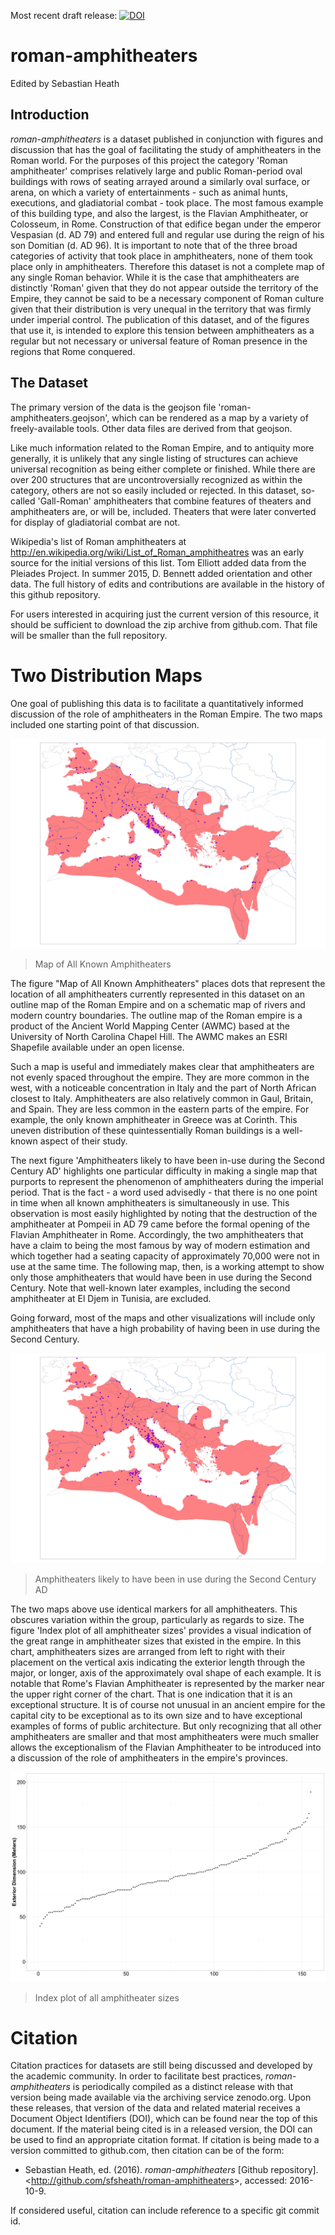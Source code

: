 Most recent draft release: 
[![DOI](https://zenodo.org/badge/DOI/10.5281/zenodo.159621.svg)](http://dx.doi.org/10.5281/zenodo.159621)

roman-amphitheaters
===================

Edited by Sebastian Heath

## Introduction
*roman-amphitheaters* is a dataset published in conjunction with figures and discussion that has the goal of facilitating the study of amphitheaters in the Roman world. For the purposes of this project the category 'Roman amphitheater' comprises relatively large and public Roman-period oval buildings with rows of seating arrayed around a similarly oval surface, or arena, on which a variety of entertainments - such as animal hunts, executions, and gladiatorial combat -  took place. The most famous example of this building type, and also the largest, is the Flavian Amphitheater, or Colosseum, in Rome. Construction of that edifice began under the emperor Vespasian (d. AD 79) and entered full and regular use during the reign of his son Domitian (d. AD 96). It is important to note that of the three broad categories of activity that took place in amphitheaters, none of them took place only in amphitheaters. Therefore this dataset is not a complete map of any single Roman behavior. While it is the case that amphitheaters are distinctly 'Roman' given that they do not appear outside the territory of the Empire, they cannot be said to be a necessary component of Roman culture given that their distribution is very unequal in the territory that was firmly under imperial control. The publication of this dataset, and of the figures that use it, is intended to explore this tension between amphitheaters as a regular but not necessary or universal feature of Roman presence in the regions that Rome conquered.

## The Dataset
The primary version of the data is the geojson file 'roman-amphitheaters.geojson', which can be rendered as a map by a variety of freely-available tools. Other data files are derived from that geojson.

Like much information related to the Roman Empire, and to antiquity more generally, it is unlikely that any single listing of structures can achieve universal recognition as being either complete or finished. While there are over 200 structures that are uncontroversially recognized as within the category, others are not so easily included or rejected. In this dataset, so-called 'Gall-Roman' amphitheaters that combine features of theaters and amphitheaters are, or will be, included. Theaters that were later converted for display of gladiatorial combat are not.

Wikipedia's list of Roman amphitheaters at http://en.wikipedia.org/wiki/List_of_Roman_amphitheatres was an early source for the initial versions of this list.  Tom Elliott added data from the Pleiades Project. In summer 2015, D. Bennett added orientation and other data. The full history of edits and contributions are available in the history of this github repository.

For users interested in acquiring just the current version of this resource, it should be sufficient to download the zip archive from github.com. That file will be smaller than the full repository.

# Two Distribution Maps
One goal of publishing this data is to facilitate a quantitatively informed discussion of the role of amphitheaters in the Roman Empire. The two maps included one starting point of that discussion.

![](figures/all_simple_distribution_map.png?raw=true)
> Map of All Known Amphitheaters

The figure "Map of All Known Amphitheaters" places dots that represent the location of all amphitheaters currently represented in this dataset on an outline map of the Roman Empire and on a schematic map of rivers and modern country boundaries. The outline map of the Roman empire is a product of the Ancient World Mapping Center (AWMC) based at the University of North Carolina Chapel Hill. The AWMC makes an ESRI Shapefile available under an open license.

Such a map is useful and immediately makes clear that amphitheaters are not evenly spaced throughout the empire. They are more common in the west, with a noticeable concentration in Italy and the part of North African closest to Italy. Amphitheaters are also relatively common in Gaul, Britain, and Spain. They are less common in the eastern parts of the empire. For example, the only known amphitheater in Greece was at Corinth. This uneven distribution of these quintessentially Roman buildings is a well-known aspect of their study.

The next figure 'Amphitheaters likely to have been in-use during the Second Century AD' highlights one particular difficulty in making a single map that purports to represent the phenomenon of amphitheaters during the imperial period. That is the fact - a word used advisedly - that there is no one point in time when all known amphitheaters is simultaneously in use. This observation is most easily highlighted by noting that the destruction of the amphitheater at Pompeii in AD 79 came before the formal opening of the Flavian Amphitheater in Rome. Accordingly, the two amphitheaters that have a claim to being the most famous by way of modern estimation and which together had a seating capacity of approximately 70,000 were not in use at the same time. The following map, then, is a working attempt to show only those amphitheaters that would have been in use during the Second Century. Note that well-known later examples, including the second amphitheater at El Djem in Tunisia, are excluded.

Going forward, most of the maps and other visualizations will include only amphitheaters that have a high probability of having been in use during the Second Century.

![](figures/simple_distribution_map.png?raw=true)
> Amphitheaters likely to have been in use during the Second Century AD

The two maps above use identical markers for all amphitheaters. This obscures variation within the group, particularly as regards to size. The figure 'Index plot of all amphitheater sizes' provides a visual indication of the great range in amphitheater sizes that existed in the empire. In this chart, amphitheaters sizes are arranged from left to right with their placement on the vertical axis indicating the exterior length through the major, or longer, axis of the approximately oval shape of each example. It is notable that Rome's Flavian Amphitheater is represented by the marker near the upper right corner of the chart. That is one indication that it is an exceptional structure. It is of course not unusual in an ancient empire for the capital city to be exceptional as to its own size and to have exceptional examples of forms of public architecture. But only recognizing that all other amphitheaters are smaller and that most amphitheaters were much smaller allows the exceptionalism of the Flavian Amphitheater to be introduced into a discussion of the role of amphitheaters in the empire's provinces.

![](figures/all_exterior_lengths_index_plot.png?raw=true)
> Index plot of all amphitheater sizes

# Citation
Citation practices for datasets are still being discussed and developed by the academic community. In order to facilitate best practices, *roman-amphitheaters* is periodically compiled as a distinct release with that version being made available via the archiving service zenodo.org. Upon these releases, that version of the data and related material receives a Document Object Identifiers (DOI), which can be found near the top of this document. If the material being cited is in a released version, the DOI can be used to find an appropriate citation format. If citation is being made to a version committed to github.com, then citation can be of the form:

 * Sebastian Heath, ed. (2016). *roman-amphitheaters* [Github repository]. &lt;http://github.com/sfsheath/roman-amphitheaters&gt;, accessed: 2016-10-9.
 
If considered useful, citation can include reference to a specific git commit id.
 

